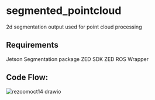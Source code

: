 # segmented_pointcloud
2d segmentation output used for point cloud processing

## Requirements

Jetson Segmentation package   ZED SDK  ZED ROS Wrapper

## Code Flow:

![rezoomoct14 drawio](https://user-images.githubusercontent.com/90351952/196471201-0480d573-4e8f-4c5e-8c86-a7c572bf95b3.png)
